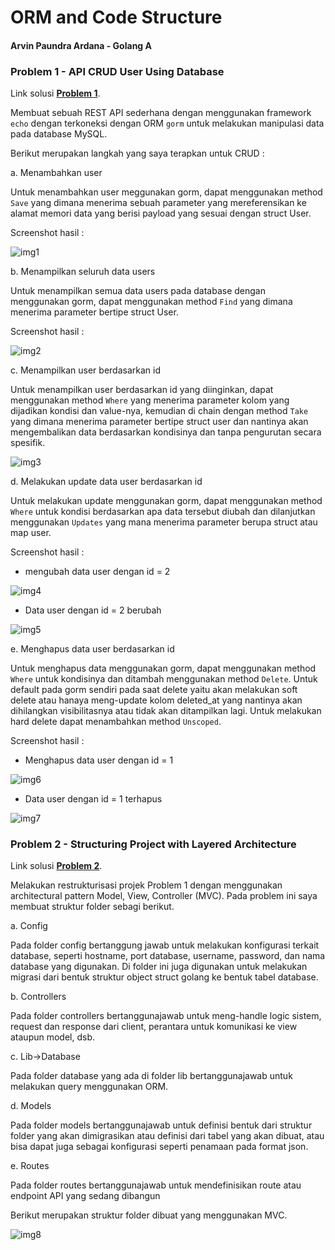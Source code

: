# ORM and Code Structure

#### Arvin Paundra Ardana - Golang A

### Problem 1 - API CRUD User Using Database

Link solusi [**Problem 1**](<https://github.com/arvinpaundra/go_arvin-paundra-ardana/tree/master/18_ORM%20and%20Code%20Structure%20(MVC)/praktikum/Problem%201>).

Membuat sebuah REST API sederhana dengan menggunakan framework `echo` dengan terkoneksi dengan ORM `gorm` untuk melakukan manipulasi data pada database MySQL.

Berikut merupakan langkah yang saya terapkan untuk CRUD :

a. Menambahkan user

Untuk menambahkan user meggunakan gorm, dapat menggunakan method `Save` yang dimana menerima sebuah parameter yang mereferensikan ke alamat memori data yang berisi payload yang sesuai dengan struct User.

Screenshot hasil :

![img1](<https://github.com/arvinpaundra/go_arvin-paundra-ardana/blob/master/18_ORM%20and%20Code%20Structure%20(MVC)/screenshots/Screenshot_9.png>)

b. Menampilkan seluruh data users

Untuk menampilkan semua data users pada database dengan menggunakan gorm, dapat menggunakan method `Find` yang dimana menerima parameter bertipe struct User.

Screenshot hasil :

![img2](<https://github.com/arvinpaundra/go_arvin-paundra-ardana/blob/master/18_ORM%20and%20Code%20Structure%20(MVC)/screenshots/Screenshot_10.png>)

c. Menampilkan user berdasarkan id

Untuk menampilkan user berdasarkan id yang diinginkan, dapat menggunakan method `Where` yang menerima parameter kolom yang dijadikan kondisi dan value-nya, kemudian di chain dengan method `Take` yang dimana menerima parameter bertipe struct user dan nantinya akan mengembalikan data berdasarkan kondisinya dan tanpa pengurutan secara spesifik.

![img3](<https://github.com/arvinpaundra/go_arvin-paundra-ardana/blob/master/18_ORM%20and%20Code%20Structure%20(MVC)/screenshots/Screenshot_11.png>)

d. Melakukan update data user berdasarkan id

Untuk melakukan update menggunakan gorm, dapat menggunakan method `Where` untuk kondisi berdasarkan apa data tersebut diubah dan dilanjutkan menggunakan `Updates` yang mana menerima parameter berupa struct atau map user.

Screenshot hasil :

- mengubah data user dengan id = 2

![img4](<https://github.com/arvinpaundra/go_arvin-paundra-ardana/blob/master/18_ORM%20and%20Code%20Structure%20(MVC)/screenshots/Screenshot_12.png>)

- Data user dengan id = 2 berubah

![img5](<https://github.com/arvinpaundra/go_arvin-paundra-ardana/blob/master/18_ORM%20and%20Code%20Structure%20(MVC)/screenshots/Screenshot_13.png>)

e. Menghapus data user berdasarkan id

Untuk menghapus data menggunakan gorm, dapat menggunakan method `Where` untuk kondisinya dan ditambah menggunakan method `Delete`. Untuk default pada gorm sendiri pada saat delete yaitu akan melakukan soft delete atau hanaya meng-update kolom deleted_at yang nantinya akan dihilangkan visibilitasnya atau tidak akan ditampilkan lagi. Untuk melakukan hard delete dapat menambahkan method `Unscoped`.

Screenshot hasil :

- Menghapus data user dengan id = 1

![img6](<https://github.com/arvinpaundra/go_arvin-paundra-ardana/blob/master/18_ORM%20and%20Code%20Structure%20(MVC)/screenshots/Screenshot_14.png>)

- Data user dengan id = 1 terhapus

![img7](<https://github.com/arvinpaundra/go_arvin-paundra-ardana/blob/master/18_ORM%20and%20Code%20Structure%20(MVC)/screenshots/Screenshot_15.png>)

### Problem 2 - Structuring Project with Layered Architecture

Link solusi [**Problem 2**]().

Melakukan restrukturisasi projek Problem 1 dengan menggunakan architectural pattern Model, View, Controller (MVC). Pada problem ini saya membuat struktur folder sebagi berikut.

a. Config

Pada folder config bertanggung jawab untuk melakukan konfigurasi terkait database, seperti hostname, port database, username, password, dan nama database yang digunakan. Di folder ini juga digunakan untuk melakukan migrasi dari bentuk struktur object struct golang ke bentuk tabel database.

b. Controllers

Pada folder controllers bertanggunajawab untuk meng-handle logic sistem, request dan response dari client, perantara untuk komunikasi ke view ataupun model, dsb.

c. Lib->Database

Pada folder database yang ada di folder lib bertanggunajawab untuk melakukan query menggunakan ORM.

d. Models

Pada folder models bertanggunajawab untuk definisi bentuk dari struktur folder yang akan dimigrasikan atau definisi dari tabel yang akan dibuat, atau bisa dapat juga sebagai konfigurasi seperti penamaan pada format json.

e. Routes

Pada folder routes bertanggunajawab untuk mendefinisikan route atau endpoint API yang sedang dibangun

Berikut merupakan struktur folder dibuat yang menggunakan MVC.

![img8](<https://github.com/arvinpaundra/go_arvin-paundra-ardana/blob/master/18_ORM%20and%20Code%20Structure%20(MVC)/screenshots/Screenshot_16.png>)
